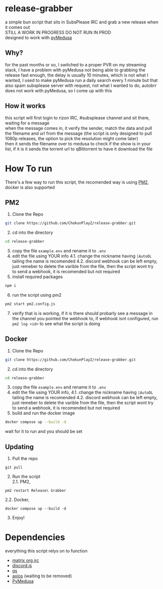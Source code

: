 #  release-grabber
a simple bun script that sits in SubsPlease IRC and grab a new release when it comes out  
STILL A WORK IN PROGRESS DO NOT RUN IN PROD  
designed to work with [pyMedusa](https://pymedusa.com/)  
## Why?
for the past months or so, I switched to a proper PVR on my streaming stack, I have a problem with pyMedusa not being able to grabbing the release fast enough, the delay is usually 10 minutes, which is not what I wanted, I used to make pyMedusa run a daily search every 1 minute but that also spam subsplease server with request, not what I wanted to do, autobrr does not work with pyMedusa, so I come up with this
## How it works
this script will first login to rizon IRC, #subsplease channel and sit there, waiting for a message  
when the message comes in, it verify the sender, match the data and pull the filename and url from the message (the script is only designed to pull 1080p releases, the option to pick the resolution might come later)  
then it sends the filename over to medusa to check if the show is in your list, if it is it sends the torrent url to qBittorrent to have it download the file  
# How To run
There's a few way to run this script, the recomended way is using [PM2](https://pm2.io/), docker is also supported  
## PM2
1. Clone the Repo 
 ```bash
git clone https://github.com/ChokunPlayZ/release-grabber.git
```
2. cd into the directory
```bash
cd release-grabber
```
3. copy the file `example.env` and rename it to `.env`
4. edit the file using YOUR info
4.1. change the nickname having `|AutoDL` tailing the name is recomended
4.2. discord webhook can be left empty, just remeber to delete the varible from the file, then the script wont try to send a webhook, it is recomended but not required
5. install required packages
```bash
npm i
```
6. run the script using pm2
```bash
pm2 start pm2.config.js
```
7. verify that is is working, if it is there should probarly see a message in the channel you pointed the webhook to, if webhook isnt configured, run `pm2 log <id>` to see what the script is doing
## Docker
1. Clone the Repo 
 ```bash
git clone https://github.com/ChokunPlayZ/release-grabber.git
```
2. cd into the directory
```bash
cd release-grabber
```
3. copy the file `example.env` and rename it to `.env`
4. edit the file using YOUR info, 
4.1. change the nickname having `|AutoDL` tailing the name is recomended
4.2. discord webhook can be left empty, just remeber to delete the varible from the file, then the script wont try to send a webhook, it is recomended but not required
5. build and run the docker image
```bash
docker compose up --build -d
```
wait for it to run and you should be set

## Updating
1. Pull the repo
```
git pull
```
2. Run the script  
2.1. PM2,  
```
pm2 restart Release\ Grabber
```
2.2. Docker,  
```
docker compose up --build -d
```
3. Enjoy!
# Dependencies
everything this script relys on to function
 - [matrix org irc](https://www.npmjs.com/package/matrix-org-irc)
 - [discord.js](https://www.npmjs.com/package/discord.js)
 - [qs](https://www.npmjs.com/package/qs)
 - [axios](https://www.npmjs.com/package/axios) (waiting to be removed)
 - [PyMedusa](https://pymedusa.com/)